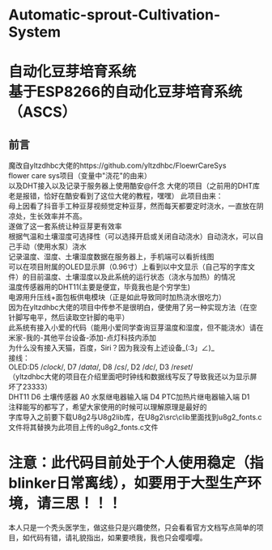 # Automatic-sprout-Cultivation-System
自动化豆芽培育系统 <br>
基于ESP8266的自动化豆芽培育系统（ASCS） 
====  
前言
-------  
魔改自yltzdhbc大佬的https://github.com/yltzdhbc/FloewrCareSys <br>
flower care sys项目（变量中"浇花"的由来）<br>
以及DHT接入以及记录于服务器上使用酷安@仟念 大佬的项目（之前用的DHT库老是报错，恰好在酷安看到了这位大佬的教程，嘿嘿）
此项目由来： <br>
母上因看了抖音手工种豆芽视频觉定种豆芽，然而每天都要定时浇水，一直放在阴凉处，生长效率并不高。 <br>
遂做了这一套系统让种豆芽更有效率<br>
根据气温和土壤湿度可选择性（可以选择开启或关闭自动浇水）自动浇水，可以自己手动（使用水泵）浇水<br>
记录温度、湿度、土壤湿度数据在服务器上，手机端可以看折线图<br>
可以在项目附属的OLED显示屏（0.96寸）上看到以中文显示（自己写的字库文件）的目前温度、土壤湿度以及此系统的运行状态（浇水与加热）的情况<br>
温度传感器用的DHT11(主要是便宜，毕竟我也是个穷学生)<br>
电源用升压线+面包板供电模块（正是如此导致同时加热浇水很吃力）<br>
因为在yltzdhbc大佬的项目中传参不是很明白，便使用了另一种实现方法（在空针脚写电平，然后读取空针脚的电平）<br>
此系统有接入小爱的代码（能用小爱同学查询豆芽温度和湿度，但不能浇水）请在米家-我的-其他平台设备-添加-点灯科技内添加<br>
为什么没有接入天猫，百度，Siri？因为我没有上述设备_(:3」∠)_ <br>
接线：<br>
OLED:D5 /*clock*/, D7 /*data*/, D8 /*cs*/, D2 /*dc*/, D3 /*reset*/<br>
（yltzdhbc大佬的项目在介绍里面吧时钟线和数据线写反了导致我还以为显示屏坏了23333）<br>
DHT11 D6 土壤传感器 A0 水泵继电器输入端 D4 PTC加热片继电器输入端 D1<br>
注释能写的都写了，希望大家使用的时候可以理解原理是最好的<br>
字库导入之前要下载U8g2与U8g2lib库，在U8g2\src\clib里面找到u8g2_fonts.c文件将其替换为此项目上传的u8g2_fonts.c文件

注意：此代码目前处于个人使用稳定（指blinker日常离线），如要用于大型生产环境，请三思！！！
====  
本人只是一个秃头医学生，做这些只是兴趣使然，只会看看官方文档写点简单的项目，如代码有错，请礼貌指出，如果要喷我，我也只会嘤嘤嘤。
